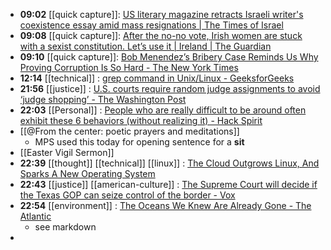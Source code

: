 - **09:02** [[quick capture]]:  [US literary magazine retracts Israeli writer's coexistence essay amid mass resignations | The Times of Israel](https://www.timesofisrael.com/us-literary-magazine-retracts-israeli-writers-coexistence-essay-amid-mass-resignations/)
- **09:08** [[quick capture]]:  [After the no-no vote, Irish women are stuck with a sexist constitution. Let’s use it | Ireland | The Guardian](https://www.theguardian.com/world/commentisfree/2024/mar/12/no-no-referendum-ireland-constitution-women)
- **09:10** [[quick capture]]:  [Bob Menendez’s Bribery Case Reminds Us Why Proving Corruption Is So Hard - The New York Times](https://www.nytimes.com/2024/03/12/briefing/bob-menendez-bribery-case.html)
- **12:14** [[technical]] :  [grep command in Unix/Linux - GeeksforGeeks](https://www.geeksforgeeks.org/grep-command-in-unixlinux/)
- **21:56** [[justice]] : [U.S. courts require random judge assignments to avoid ‘judge shopping’ - The Washington Post](https://www.washingtonpost.com/politics/2024/03/12/judge-shopping-random-federal-courts/ "U.S. courts require random judge assignments to avoid ‘judge shopping’ - The Washington Post")
- **22:03** [[Personal]] : [People who are really difficult to be around often exhibit these 6 behaviors (without realizing it) - Hack Spirit](https://hackspirit.com/people-who-are-difficult-to-be-around-often-exhibit-these-behaviors-without-realizing-it/ "People who are really difficult to be around often exhibit these 6 behaviors (without realizing it) - Hack Spirit")
- [[@From the center: poetic prayers and meditations]]
	- MPS used this today for opening sentence for a **sit**
- [[Easter Vigil Sermon]]
- **22:39** [[thought]] [[technical]] [[linux]] : [The Cloud Outgrows Linux, And Sparks A New Operating System](https://www.nextplatform.com/2024/03/12/the-cloud-outgrows-linux-and-sparks-a-new-operating-system/ "The Cloud Outgrows Linux, And Sparks A New Operating System")
- **22:43** [[justice]] [[american-culture]] : [The Supreme Court will decide if the Texas GOP can seize control of the border - Vox](https://www.vox.com/scotus/2024/3/12/24097438/supreme-court-texas-deportation-sb4-unconstitutional-border-migrants "The Supreme Court will decide if the Texas GOP can seize control of the border - Vox")
- **22:54** [[environment]] : [The Oceans We Knew Are Already Gone - The Atlantic](https://www.theatlantic.com/science/archive/2024/03/ocean-heat-wave-cosmic-choice/677672/ "The Oceans We Knew Are Already Gone - The Atlantic")
	- see markdown
-
